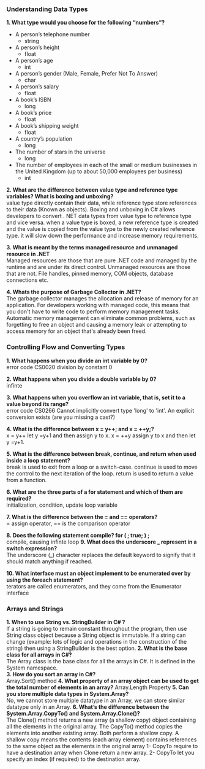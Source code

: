 ### Understanding Data Types

**1. What type would you choose for the following “numbers”?**  
* A person’s telephone number 
    * string
* A person’s height
    * float
* A person’s age 
    * int
* A person’s gender (Male, Female, Prefer Not To Answer)
    * char 
* A person’s salary
    * float
* A book’s ISBN
    * long
* A book’s price
    * float 
* A book’s shipping weight
    * float
* A country’s population
    * long
* The number of stars in the universe
    * long
* The number of employees in each of the small or medium businesses in the United Kingdom (up to about 50,000 employees per business)  
    * int
  
**2. What are the difference between value type and reference type variables? What is boxing and unboxing?**  
value type directly contain their data, while reference type store references to their data (Known as objects). 
Boxing and unboxing in C# allows developers to convert . NET data types from value type to reference type and vice versa. when a value type is boxed, a new reference type is created and the value is copied from the value type to the newly created reference type. it will slow down the performance and increase memory requirements.

**3. What is meant by the terms managed resource and unmanaged resource in .NET**  
Managed resources are those that are pure .NET code and managed by the runtime and are under its direct control. 
Unmanaged resources are those that are not. File handles, pinned memory, COM objects, database connections etc.

**4. Whats the purpose of Garbage Collector in .NET?**  
The garbage collector manages the allocation and release of memory for an application. For developers working with managed code, this means that you don't have to write code to perform memory management tasks. Automatic memory management can eliminate common problems, such as forgetting to free an object and causing a memory leak or attempting to access memory for an object that's already been freed.
 
### Controlling Flow and Converting Types

**1. What happens when you divide an int variable by 0?**      
error code CS0020 division by constant 0

**2. What happens when you divide a double variable by 0?**     
infinte


**3. What happens when you overflow an int variable, that is, set it to a value beyond its range?**    
error code CS0266 Cannot implicitly convert type 'long' to 'int'. An explicit conversion exists (are you missing a cast?)

**4. What is the difference between x = y++; and x = ++y;?**   
x = y++ let y =y+1 and then assign y to x. x = ++y assign y to x and then let y =y+1.  

**5. What is the difference between break, continue, and return when used inside a loop statement?**    
break is used to exit from a loop or a switch-case. continue is used to move the control to the next iteration of the loop. return is used to return a value from a function.  

**6. What are the three parts of a for statement and which of them are required?**    
initialization, condition, update loop variable   

**7. What is the difference between the = and == operators?**     
= assign operator,   ==  is the comparison operator 

**8. Does the following statement compile? for ( ; true; ) ;**    
compile, causing infinte loop
**9. What does the underscore _ represent in a switch expression?**    
The underscore (_) character replaces the default keyword to signify that it should match anything if reached.

**10. What interface must an object implement to be enumerated over by using the foreach statement?**  
terators are called enumerators, and they come from the IEnumerator interface

### Arrays and Strings
**1. When to use String vs. StringBuilder in C# ?**  
If a string is going to remain constant throughout the program, then use String class object because a String object is immutable.
If a string can change (example: lots of logic and operations in the construction of the string) then using a StringBuilder is the best option.
**2. What is the base class for all arrays in C#?**  
The Array class is the base class for all the arrays in C#. It is defined in the System namespace.  
**3. How do you sort an array in C#?**  
Array.Sort() method 
**4. What property of an array object can be used to get the total number of elements in an array?** 
Array.Length Property
**5. Can you store multiple data types in System.Array?**  
No, we cannot store multiple datatype in an Array, we can store similar datatype only in an Array.
**6. What’s the difference between the System.Array.CopyTo() and System.Array.Clone()?**  
The Clone() method returns a new array (a shallow copy) object containing all the elements in the original array. The CopyTo() method copies the elements into another existing array. Both perform a shallow copy. A shallow copy means the contents (each array element) contains references to the same object as the elements in the original array
1- CopyTo require to have a destination array when Clone return a new array.
2- CopyTo let you specify an index (if required) to the destination array.